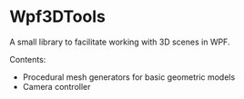 # Wpf3DTools

A small library to facilitate working with 3D scenes in WPF.

Contents:

- Procedural mesh generators for basic geometric models
- Camera controller
